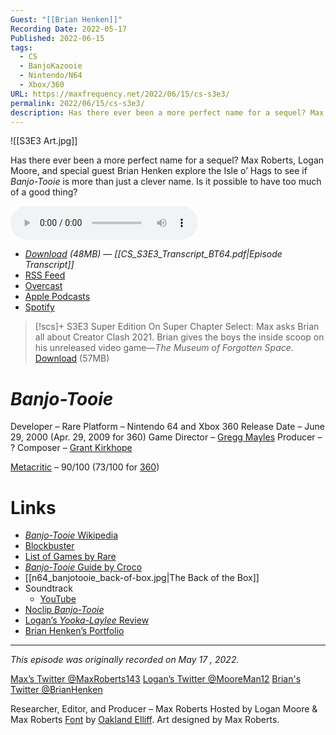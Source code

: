 ```yaml
---
Guest: "[[Brian Henken]]"
Recording Date: 2022-05-17
Published: 2022-06-15
tags:
  - CS
  - BanjoKazooie
  - Nintendo/N64
  - Xbox/360
URL: https://maxfrequency.net/2022/06/15/cs-s3e3/
permalink: 2022/06/15/cs-s3e3/
description: Has there ever been a more perfect name for a sequel? Max Roberts, Logan Moore, and special guest Brian Henken explore the Isle o’ Hags to see if Banjo-Tooie is more than just a clever name. Is it possible to have too much of a good thing?
---
```

![[S3E3 Art.jpg]]

Has there ever been a more perfect name for a sequel? Max Roberts, Logan Moore, and special guest Brian Henken explore the Isle o’ Hags to see if *Banjo-Tooie* is more than just a clever name. Is it possible to have too much of a good thing?

<audio controls>
  <source src="https://traffic.libsyn.com/chapterselectpod/CS_S3E3_Final.mp3">
</audio>

- *[Download](https://traffic.libsyn.com/chapterselectpod/CS_S3E3_Final.mp3) (48MB)  — [[CS_S3E3_Transcript_BT64.pdf|Episode Transcript]]*
- [RSS Feed](https://chapterselectpod.libsyn.com/rss)
- [Overcast](https://overcast.fm/itunes1568777352/chapter-select)
- [Apple Podcasts](https://podcasts.apple.com/us/podcast/chapter-select/id1568777352)
- [Spotify](https://open.spotify.com/show/4f1TLZXbwtSX7uHROe9KlS)

> [!scs]+ S3E3 Super Edition
> On Super Chapter Select: Max asks Brian all about Creator Clash 2021. Brian gives the boys the inside scoop on his unreleased video game—*The Museum of Forgotten Space*.
> [Download](https://traffic.libsyn.com/chapterselectpod/CS_S3E3_Member_Edition.mp3) (57MB)

# *Banjo-Tooie*

Developer – Rare
Platform – Nintendo 64 and Xbox 360
Release Date – June 29, 2000 (Apr. 29, 2009 for 360)
Game Director – [Gregg Mayles](https://en.wikipedia.org/wiki/Gregg_Mayles)
Producer – ?
Composer – [Grant Kirkhope](https://en.wikipedia.org/wiki/Grant_Kirkhope)

[Metacritic](https://www.metacritic.com/game/nintendo-64/banjo-tooie) – 90/100 (73/100 for [360](https://www.metacritic.com/game/xbox-360/banjo-tooie))
# Links

- [*Banjo-Tooie* Wikipedia](https://en.wikipedia.org/wiki/Banjo-Tooie)
- [Blockbuster](https://en.wikipedia.org/wiki/Blockbuster_LLC)
- [List of Games by Rare](https://en.wikipedia.org/wiki/List_of_video_games_developed_by_Rare)
- [*Banjo-Tooie* Guide by Croco](https://gamefaqs.gamespot.com/n64/196695-banjo-tooie/faqs/9871)
- [[n64_banjotooie_back-of-box.jpg|The Back of the Box]]
- Soundtrack
	- [YouTube](https://youtube.com/playlist?list=PLfTJKMMJkrdPHQHYswokjIn-WBmQqTZnS)
- [Noclip *Banjo-Tooie*](https://bit.ly/49bVi8V)
- [Logan’s *Yooka-Laylee* Review](https://www.dualshockers.com/yooka-laylee-review-fun-familiar-nostalgic-trip-genre-past/)
- [Brian Henken’s Portfolio](https://www.brianhenken.com/home)

---
*This episode was originally recorded on May 17 , 2022.*

[Max’s Twitter @MaxRoberts143](https://www.twitter.com/maxroberts143)
[Logan’s Twitter @MooreMan12](https://www.twitter.com/mooreman12)
[Brian's Twitter @BrianHenken](https://www.twitter.com/brianhenken)

Researcher, Editor, and Producer – Max Roberts
Hosted by Logan Moore & Max Roberts
[Font](https://www.reddit.com/r/BanjoKazooie/comments/etfrrz/i_tried_to_recreate_the_banjotooie_font_you_guys/) by [Oakland Elliff](https://twitter.com/oakieland). Art designed by Max Roberts.
